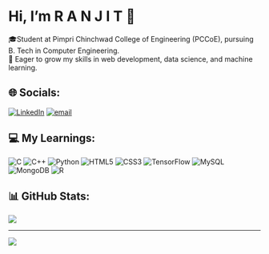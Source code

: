 #  Hi, I’m R A N J I T 👋

🎓Student at Pimpri Chinchwad College of Engineering (PCCoE), pursuing B. Tech in Computer Engineering.<br>
🚀 Eager to grow my skills in web development, data science, and machine learning.

## 🌐 Socials:
[![LinkedIn](https://img.shields.io/badge/LinkedIn-%230077B5.svg?logo=linkedin&logoColor=white)](https://linkedin.com/in/https://www.linkedin.com/in/ranjit-chavan-073613291/) [![email](https://img.shields.io/badge/Email-D14836?logo=gmail&logoColor=white)](mailto:ranjitchavan110@gmail.com) 

## 💻 My Learnings:
![C](https://img.shields.io/badge/c-%2300599C.svg?style=for-the-badge&logo=c&logoColor=white) ![C++](https://img.shields.io/badge/c++-%2300599C.svg?style=for-the-badge&logo=c%2B%2B&logoColor=white) ![Python](https://img.shields.io/badge/python-3670A0?style=for-the-badge&logo=python&logoColor=ffdd54) ![HTML5](https://img.shields.io/badge/html5-%23E34F26.svg?style=for-the-badge&logo=html5&logoColor=white) ![CSS3](https://img.shields.io/badge/css3-%231572B6.svg?style=for-the-badge&logo=css3&logoColor=white) ![TensorFlow](https://img.shields.io/badge/TensorFlow-%23FF6F00.svg?style=for-the-badge&logo=TensorFlow&logoColor=white) ![MySQL](https://img.shields.io/badge/mysql-4479A1.svg?style=for-the-badge&logo=mysql&logoColor=white) ![MongoDB](https://img.shields.io/badge/MongoDB-%234ea94b.svg?style=for-the-badge&logo=mongodb&logoColor=white) ![R](https://img.shields.io/badge/r-%23276DC3.svg?style=for-the-badge&logo=r&logoColor=white)
## 📊 GitHub Stats:
![](https://nirzak-streak-stats.vercel.app/?user=RanjitChavan7399&theme=dark&hide_border=false)<br/>

---
[![](https://visitcount.itsvg.in/api?id=RanjitChavan7399&icon=0&color=0)](https://visitcount.itsvg.in)

<!-- Proudly created with GPRM ( https://gprm.itsvg.in ) -->
